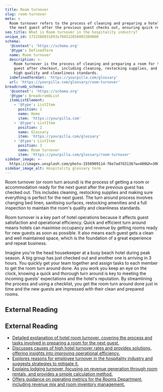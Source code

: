 ```yaml
---
title: Room turnover
slug: room-turnover
meta: >
  Room turnover refers to the process of cleaning and preparing a hotel room for
  the next guest after the previous guest checks out, ensuring quick readiness.
seo_title: What is Room turnover in the hospitality industry?
unique_id: 1722588031893x704522656003304000
schema:
  '@context': 'https://schema.org'
  '@type': DefinedTerm
  name: Room turnover
  description: >-
    Room turnover is the process of cleaning and preparing a room for the next
    guest after checkout, including cleaning, restocking supplies, and ensuring
    high quality and cleanliness standards.
  inDefinedTermSet: 'https://yourpilla.com/glossary'
  url: 'https://yourpilla.com/glossary/room-turnover'
breadcrumb_schema:
  '@context': 'https://schema.org'
  '@type': BreadcrumbList
  itemListElement:
    - '@type': ListItem
      position: 1
      name: Home
      item: 'https://yourpilla.com'
    - '@type': ListItem
      position: 2
      name: Glossary
      item: 'https://yourpilla.com/glossary'
    - '@type': ListItem
      position: 3
      name: Room turnover
      item: 'https://yourpilla.com/glossary/room-turnover'
sidebar_image: >-
  https://images.unsplash.com/photo-1556909114-f6e7ad7d3136?w=400&h=300&fit=crop&auto=format
sidebar_image_alt: Hospitality glossary term
---
```


Room turnover (or room turn around) is the process of getting a room or accommodation ready for the next guest after the previous guest has checked out. This includes cleaning, restocking supplies and making sure everything is perfect for the next guest. The turn around process involves changing bed linen, sanitising surfaces, restocking amenities and a full inspection to maintain the room's quality and cleanliness standards.

Room turnover is a key part of hotel operations because it affects guest satisfaction and operational efficiency. Quick and efficient turn around means hotels can maximise occupancy and revenue by getting rooms ready for new guests as soon as possible. It also means each guest gets a clean and well maintained space, which is the foundation of a great experience and repeat business.

Imagine you're the head housekeeper at a busy beach hotel during peak season. A big group has just checked out and another one is arriving in 3 hours. You quickly get your team together and assign tasks to each member to get the room turn around done. As you work you keep an eye on the clock, knowing a quick and thorough turn around is key to meeting the incoming guests' expectations and the hotel's reputation. By streamlining the process and using a checklist, you get the room turn around done just in time and the new guests are impressed with their clean and prepared rooms.

## External Reading



## External Reading

*   [Detailed explanation of hotel room turnover, covering the process and tasks involved in preparing a room for the next guest.](https://www.sabcleaning.com/glossario/what-is-hotel-room-turnover/)
*   [Discusses causes of high hotel turnover rates and provides solutions, offering insights into improving operational efficiency.](https://www.canarytechnologies.com/post/how-to-fix-high-hotel-turnover-rates)
*   [Explores reasons for employee turnover in the hospitality industry and suggests strategies to mitigate it.](https://www.roostedhr.com/8-reasons-for-employee-turnover-in-hospitality/)
*   [Explains lodging turnover, focusing on revenue generation through room rentals, and provides a simple calculation method.](https://www.happyhotel.io/en/lexicon/lodging-turnover)
*   [Offers guidance on operating metrics for the Rooms Department, including revenue mix and room inventory management.](https://www.hotstats.com/hotel-industry-resources/rooms-department-and-operating-metrics)
